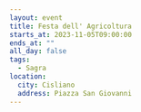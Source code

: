 ```yaml
---
layout: event
title: Festa dell' Agricoltura
starts_at: 2023-11-05T09:00:00
ends_at: ""
all_day: false
tags:
  - Sagra
location:
  city: Cisliano
  address: Piazza San Giovanni
---
```

